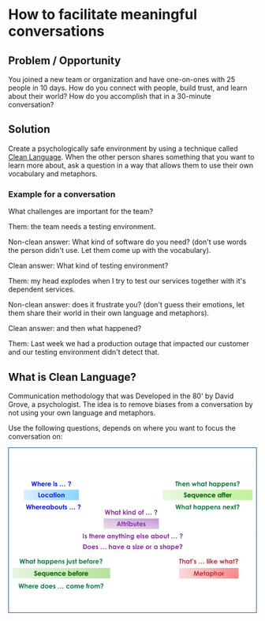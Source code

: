 # How to facilitate meaningful conversations

## Problem / Opportunity
You joined a new team or organization and have one-on-ones with 25 people in 10 days. How do you connect with people, build trust, and learn about their world? How do you accomplish that in a 30-minute conversation?

## Solution
Create a psychologically safe environment by using a technique called [Clean Language](https://unconsciousagile.com/articles/clean_language). When the other person shares something that you want to learn more about, ask a question in a way that allows them to use their own vocabulary and metaphors.

### Example for a conversation
What challenges are important for the team?

Them: the team needs a testing environment.

Non-clean answer: What kind of software do you need? (don't use words the person didn't use. Let them come up with the vocabulary).

Clean answer: What kind of testing environment?

Them: my head explodes when I try to test our services together with it's dependent services.

Non-clean answer: does it frustrate you? (don't guess their emotions, let them share their world in their own language and metaphors).

Clean answer: and then what happened?

Them: Last week we had a production outage that impacted our customer and our testing environment didn't detect that.

## What is Clean Language?
Communication methodology that was Developed in the 80' by David Grove, a psychologist. The idea is to remove biases from a conversation by not using your own language and metaphors.

Use the following questions, depends on where you want to focus the conversation on:

![clean language questions](clean.jpg)
